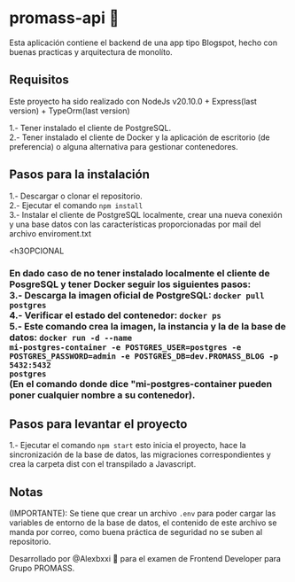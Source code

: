# promass-api 🚀 

Esta aplicación contiene el backend de una app tipo Blogspot, hecho con buenas practicas y arquitectura de monolíto.

## Requisitos
Este proyecto ha sido realizado con NodeJs v20.10.0 + Express(last version) + TypeOrm(last version)

1.- Tener instalado el cliente de PostgreSQL.
<br>
2.- Tener instalado el cliente de Docker y la aplicación de escritorio (de preferencia) o alguna alternativa para gestionar contenedores.
<br>

## Pasos para la instalación

1.- Descargar o clonar el repositorio.
<br>
2.- Ejecutar el comando <code>npm install</code>
<br>
3.- Instalar el cliente de PostgreSQL localmente, crear una nueva conexión y una base datos con las características proporcionadas por mail del archivo enviroment.txt
<br>

<h3OPCIONAL<h3>
En dado caso de no tener instalado localmente el cliente de PosgreSQL y tener Docker seguir los siguientes pasos:
<br>
3.- Descarga la imagen oficial de PostgreSQL: <code>docker pull postgres</code>
<br>
4.- Verificar el estado del contenedor: <code>docker ps</code>
<br>
5.- Este comando crea la imagen, la instancia y la de la base de datos: <code>docker run -d --name mi-postgres-container -e POSTGRES_USER=postgres -e POSTGRES_PASSWORD=admin -e POSTGRES_DB=dev.PROMASS_BLOG -p 5432:5432 postgres</code> 
<br>
(En el comando donde dice "mi-postgres-container pueden poner cualquier nombre a su contenedor).


## Pasos para levantar el proyecto

1.- Ejecutar el comando <code>npm start</code> esto inicia el proyecto, hace la sincronización de la base de datos, las migraciones correspondientes y crea la carpeta dist con el transpilado a Javascript.

## Notas

(IMPORTANTE): Se tiene que crear un archivo <code>.env</code> para poder cargar las variables de entorno de la base de datos, el contenido de este archivo se manda por correo, como buena práctica de seguridad no se suben al repositorio.

Desarrollado por @Alexbxxi 🤖 para el examen de Frontend Developer para Grupo PROMASS.
